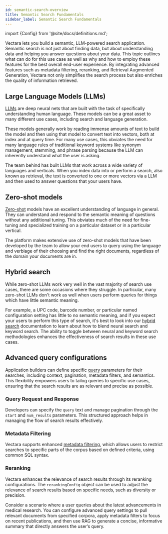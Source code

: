 ```yaml
---
id: semantic-search-overview
title: Semantic Search Fundamentals
sidebar_label: Semantic Search Fundamentals
---
```


import {Config} from '@site/docs/definitions.md';

Vectara lets you build a semantic, LLM-powered search application. Semantic 
search is not just about finding data, but about understanding data and 
helping you answer questions about your data. This topic outlines what <Config v="names.product"/>
can do for this use case as well as why and how to employ these features for 
the best overall end-user experience. By integrating advanced features such 
as metadata filtering, reranking, and Retrieval Augmented Generation, Vectara 
not only simplifies the search process but also enriches the quality of 
information retrieved.

## Large Language Models (LLMs)

[LLMs](https://en.wikipedia.org/wiki/Large_language_model) are deep neural nets
that are built with the task of specifically understanding human language. These
models can be a great asset to many different use cases, including search and
language generation.

These models generally work by reading immense amounts of text to build the 
model and then using that model to convert text into vectors, both at index 
and at query time. For many use cases, this obviates the need for many 
language rules of traditional keyword systems like synonym management, 
stemming, and phrase parsing because the LLM can inherently understand 
what the user is asking.

The team behind <Config v="names.product"/> has built LLMs that work across a
wide variety of languages and verticals. When you index data into <Config v="names.product"/>
or perform a search, also known as retrieval, the text is converted to one or 
more vectors via a LLM and then used to answer questions that your users have.

## Zero-shot models

[Zero-shot](https://en.wikipedia.org/wiki/Zero-shot_learning) models have an excellent 
understanding of language in general. They can understand
and respond to the semantic meaning of questions without any additional tuning.
This obviates much of the need for fine-tuning and specialized training on a
particular dataset or in a particular vertical.

The <Config v="names.product"/> platform makes extensive use of zero-shot models
that have been developed by the team to allow your end users to query using
the language and verbiage of their choosing and find the right documents,
regardless of the domain your documents are in.

## Hybrid search

While zero-shot LLMs work very well in the vast majority of search use cases,
there are some occasions where they struggle. In particular, many zero-shot LLMs
don't work as well when users perform queries for things which have little
semantic meaning. 

For example, a UPC code, barcode number, or particular named
configuration setting has little to no semantic meaning, and if you expect your
users to perform this type of search, it's best to look into our
[hybrid search](/docs/learn/hybrid-search) documentation to learn about how 
to blend neural search and keyword search. The ability to toggle between 
neural and keyword search methodologies enhances the effectiveness of search 
results in these use cases.

## Advanced query configurations

Application builders can define specific [query](/docs/api-reference/search-apis/search) parameters for their searches, 
including context, pagination, metadata filters, and semantics. This 
flexibility empowers users to tailog queries to specific use cases, ensuring 
that the search results are as relevant and precise as possible.

### Query Request and Response
  
Developers can specify the `query` text and manage pagination through the `start` 
and `num_results` parameters. This structured approach helps in managing the 
flow of search results effectively.

### Metadata Filtering

Vectara supports enhanced [metadata filtering](/docs/learn/metadata-search-filtering/filter-overview), which allows users to restrict  
searches to specific parts of the corpus based on defined criteria, using 
common SQL syntax.

### Reranking
  
Vectara enhances the relevance of search results through its reranking 
configurations. The `rerankingConfig` object can be used to adjust the 
relevance of search results based on specific needs, such as diversity or 
precision.

Consider a scenario where a user queries about the latest advancements in 
medical research. You can configure advanced query settings to pull relevant 
documents from specified corpora, apply metadata filters to focus on recent 
publications, and then use RAG to generate a concise, informative summary that 
directly answers the user’s query.